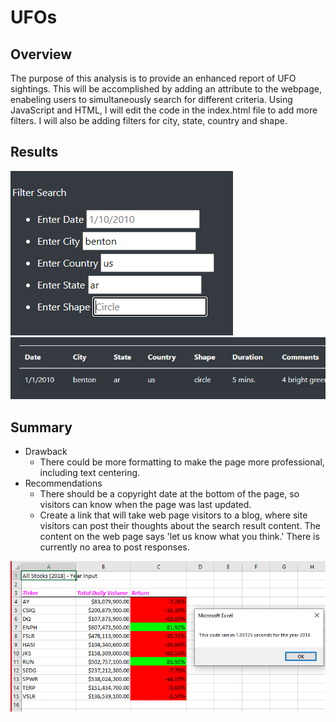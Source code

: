 # UFOs

## Overview
The purpose of this analysis is to provide an enhanced report of UFO sightings. This will be accomplished by adding an attribute to the webpage, enabeling users to simultaneously search  for different criteria. Using JavaScript and HTML, I will edit the code in the index.html file to add more filters. I will also be adding filters for city, state, country and shape.

## Results
![A](https://github.com/wolfi584/UFOs/blob/main/UFO_search_fields.PNG?raw=true)
![B](https://github.com/wolfi584/UFOs/blob/main/UFO_search_results.PNG?raw=true)

## Summary
- Drawback 
    - There could be more formatting to make the page more professional, including text centering. 
- Recommendations
  - There should be a copyright date at the bottom of the page, so visitors can know when the page was last updated.
  - Create a link that will take web page visitors to a blog, where site visitors can post their thoughts about the search result content. The content on the web page says 'let us know what you think.' There is currently no area to post responses.


![C](https://github.com/wolfi584/stock-analysis/blob/main/Resources/VBA_Challenge%20Analysis%20(2018).png?raw=true)







